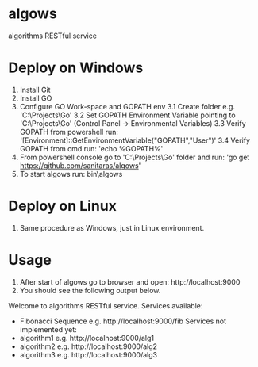 # algows
algorithms RESTful service

# Deploy on Windows
1. Install Git
2. Install GO
3. Configure GO Work-space and GOPATH env
  3.1 Create folder e.g. 'C:\Projects\Go'
  3.2 Set GOPATH Environment Variable pointing to 'C:\Projects\Go' (Control Panel -> Environmental Variables)
  3.3 Verify GOPATH from powershell run: '[Environment]::GetEnvironmentVariable("GOPATH","User")'
  3.4 Verify GOPATH from cmd run: 'echo %GOPATH%'
4. From powershell console go to 'C:\Projects\Go' folder and run: 'go get https://github.com/sanitaras/algows'
5. To start algows run: bin\algows

# Deploy on Linux
1. Same procedure as Windows, just in Linux environment.

# Usage
1. After start of algows go to browser and open: http://localhost:9000
2. You should see the following output below.

Welcome to algorithms RESTful service.
 Services available: 
 - Fibonacci Sequence e.g. http://localhost:9000/fib 
 Services not implemented yet:
 - algorithm1 e.g. http://localhost:9000/alg1 
 - algorithm2 e.g. http://localhost:9000/alg2 
 - algorithm3 e.g. http://localhost:9000/alg3 

